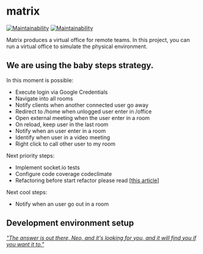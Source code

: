 
# matrix
[![Maintainability](https://api.codeclimate.com/v1/badges/b413dfd83356f4e128d5/maintainability)](https://codeclimate.com/github/juliemar/matrix/maintainability) [![Maintainability](https://api.codeclimate.com/v1/badges/a41e6e73f69c94d8b9c5/maintainability)](https://codeclimate.com/github/ResultadosDigitais/matrix/maintainability)


Matrix produces a virtual office for remote teams. In this project, you can run a virtual office to simulate the physical environment.

## We are using the baby steps strategy.

In this moment is possible:
- Execute login via Google Credentials
- Navigate into all rooms
- Notify clients when another connected user go away
- Redirect to /home when unlogged user enter in /office
- Open external meeting when the user enter in a room
- On reload, keep user in the last room
- Notify when an user enter in a room
- Identify when user in a video meeting
- Right click to call other user to my room 

Next priority steps:
- Implement socket.io tests
- Configure code coverage codeclimate
- Refactoring before start refactor please read [[this article](https://martinfowler.com/articles/refactoring-document-load.html)] 

Next cool steps:

- Notify when an user go out in a room

## Development environment setup

[ _"The answer is out there, Neo, and it's looking for you, and it will find you if you want it to."_](SETUP.md)
